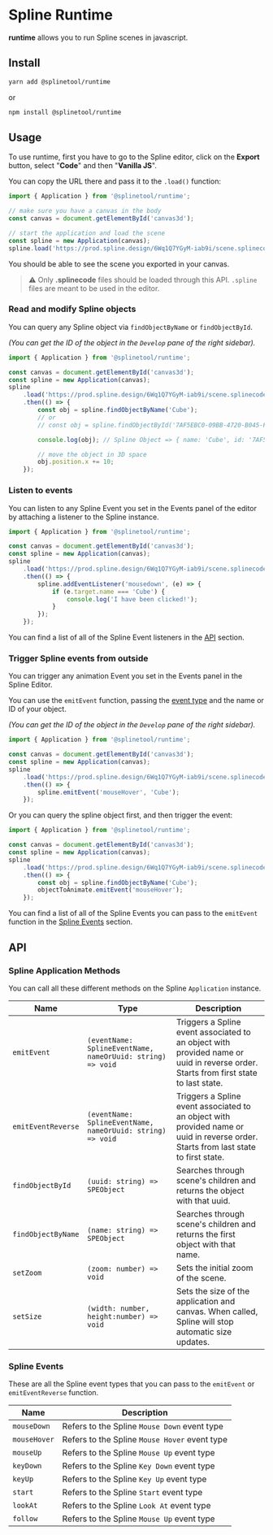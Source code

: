 # Spline Runtime

**runtime** allows you to run Spline scenes in javascript.

## Install

```bash
yarn add @splinetool/runtime
```

or

```bash
npm install @splinetool/runtime
```

## Usage

To use runtime, first you have to go to the Spline editor, click on the **Export** button, select "**Code**" and then "**Vanilla JS**".

You can copy the URL there and pass it to the `.load()` function:

```js
import { Application } from '@splinetool/runtime';

// make sure you have a canvas in the body
const canvas = document.getElementById('canvas3d');

// start the application and load the scene
const spline = new Application(canvas);
spline.load('https://prod.spline.design/6Wq1Q7YGyM-iab9i/scene.splinecode');
```

You should be able to see the scene you exported in your canvas.

> :warning: Only **.splinecode** files should be loaded through this API. `.spline` files are meant to be used in the editor.

### Read and modify Spline objects

You can query any Spline object via `findObjectByName` or `findObjectById`.

_(You can get the ID of the object in the `Develop` pane of the right sidebar)._

```js
import { Application } from '@splinetool/runtime';

const canvas = document.getElementById('canvas3d');
const spline = new Application(canvas);
spline
	.load('https://prod.spline.design/6Wq1Q7YGyM-iab9i/scene.splinecode')
	.then(() => {
		const obj = spline.findObjectByName('Cube');
		// or
		// const obj = spline.findObjectById('7AF5EBC0-09BB-4720-B045-F478F8053AA4');

		console.log(obj); // Spline Object => { name: 'Cube', id: '7AF5EBC0-09BB-4720-B045-F478F8053AA4', position: {}, ... }

		// move the object in 3D space
		obj.position.x += 10;
	});
```

### Listen to events

You can listen to any Spline Event you set in the Events panel of the editor by attaching a listener to the Spline instance.

```js
import { Application } from '@splinetool/runtime';

const canvas = document.getElementById('canvas3d');
const spline = new Application(canvas);
spline
	.load('https://prod.spline.design/6Wq1Q7YGyM-iab9i/scene.splinecode')
	.then(() => {
		spline.addEventListener('mousedown', (e) => {
			if (e.target.name === 'Cube') {
				console.log('I have been clicked!');
			}
		});
	});
```

You can find a list of all of the Spline Event listeners in the [API](#api) section.

### Trigger Spline events from outside

You can trigger any animation Event you set in the Events panel in the Spline Editor.

You can use the `emitEvent` function, passing the [event type](#spline-events) and the name or ID of your object.

_(You can get the ID of the object in the `Develop` pane of the right sidebar)._

```js
import { Application } from '@splinetool/runtime';

const canvas = document.getElementById('canvas3d');
const spline = new Application(canvas);
spline
	.load('https://prod.spline.design/6Wq1Q7YGyM-iab9i/scene.splinecode')
	.then(() => {
		spline.emitEvent('mouseHover', 'Cube');
	});
```

Or you can query the spline object first, and then trigger the event:

```js
import { Application } from '@splinetool/runtime';

const canvas = document.getElementById('canvas3d');
const spline = new Application(canvas);
spline
	.load('https://prod.spline.design/6Wq1Q7YGyM-iab9i/scene.splinecode')
	.then(() => {
		const obj = spline.findObjectByName('Cube');
		objectToAnimate.emitEvent('mouseHover');
	});
```

You can find a list of all of the Spline Events you can pass to the `emitEvent` function in the [Spline Events](#spline-events) section.

## API

### Spline Application Methods

You can call all these different methods on the Spline `Application` instance.

| Name               | Type                                                       | Description                                                                                                                         |
| ------------------ | ---------------------------------------------------------- | ----------------------------------------------------------------------------------------------------------------------------------- |
| `emitEvent`        | `(eventName: SplineEventName, nameOrUuid: string) => void` | Triggers a Spline event associated to an object with provided name or uuid in reverse order. Starts from first state to last state. |
| `emitEventReverse` | `(eventName: SplineEventName, nameOrUuid: string) => void` | Triggers a Spline event associated to an object with provided name or uuid in reverse order. Starts from last state to first state. |
| `findObjectById`   | `(uuid: string) => SPEObject`                              | Searches through scene's children and returns the object with that uuid.                                                            |
| `findObjectByName` | `(name: string) => SPEObject`                              | Searches through scene's children and returns the first object with that name.                                                      |
| `setZoom`          | `(zoom: number) => void`                                   | Sets the initial zoom of the scene.                                                                                                 |
| `setSize`          | `(width: number, height:number) => void`                   | Sets the size of the application and canvas. When called, Spline will stop automatic size updates.                                  |

### Spline Events

These are all the Spline event types that you can pass to the `emitEvent` or `emitEventReverse` function.

| Name         | Description                                   |
| ------------ | --------------------------------------------- |
| `mouseDown`  | Refers to the Spline `Mouse Down` event type  |
| `mouseHover` | Refers to the Spline `Mouse Hover` event type |
| `mouseUp`    | Refers to the Spline `Mouse Up` event type    |
| `keyDown`    | Refers to the Spline `Key Down` event type    |
| `keyUp`      | Refers to the Spline `Key Up` event type      |
| `start`      | Refers to the Spline `Start` event type       |
| `lookAt`     | Refers to the Spline `Look At` event type     |
| `follow`     | Refers to the Spline `Mouse Up` event type    |
